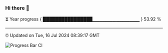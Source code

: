 ### Hi there 👋

⏳ Year progress { ████████████████▁▁▁▁▁▁▁▁▁▁▁▁▁▁ } 53.92 %

---

⏰ Updated on Tue, 16 Jul 2024 08:39:17 GMT

![Progress Bar CI](https://github.com/IshwaranRudhara/GIT-ACTION/workflows/Progress%20Bar%20CI/badge.svg)
